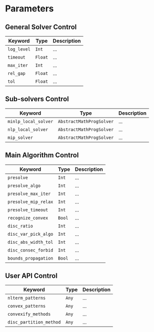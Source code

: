 # Parameters

## General Solver Control
| Keyword    | Type | Description |
|---------------|-----------|-----|
| `log_level`   | `Int`     | ... |
| `timeout`     | `Float`   | ... |
| `max_iter`    | `Int`     | ... |
| `rel_gap`     | `Float`   | ... |
| `tol`         | `Float`   | ... |

## Sub-solvers Control
| Keyword               | Type             | Description |
|-----------------------|--------------------------|-----|
| `minlp_local_solver`  | `AbstractMathProgSolver` | ... |
| `nlp_local_solver`    | `AbstractMathProgSolver` | ... |
| `mip_solver`          | `AbstractMathProgSolver` | ... |

## Main Algorithm Control
| Keyword            | Type | Description |
|-----------------------|-----------|-----|
| `presolve`            | `Int`     | ... |
| `presolve_algo`       | `Int`     | ... |
| `presolve_max_iter`   | `Int`     | ... |
| `presolve_mip_relax`  | `Int`     | ... |
| `presolve_timeout`    | `Int`     | ... |
| `recognize_convex`    | `Bool`    | ... |
| `disc_ratio`          | `Int`     | ... |
| `disc_var_pick_algo`  | `Int`     | ... |
| `disc_abs_width_tol`  | `Int`     | ... |
| `disc_consec_forbid`  | `Int`     | ... |
| `bounds_propagation`  | `Bool`    | ... |

## User API Control
| Keyword                | Type | Description |
|---------------------------|-----------|-----|
| `nlterm_patterns`         | `Any`     | ... |
| `convex_patterns`         | `Any`     | ... |
| `convexify_methods`       | `Any`     | ... |
| `disc_partition_method`   | `Any`     | ... |
